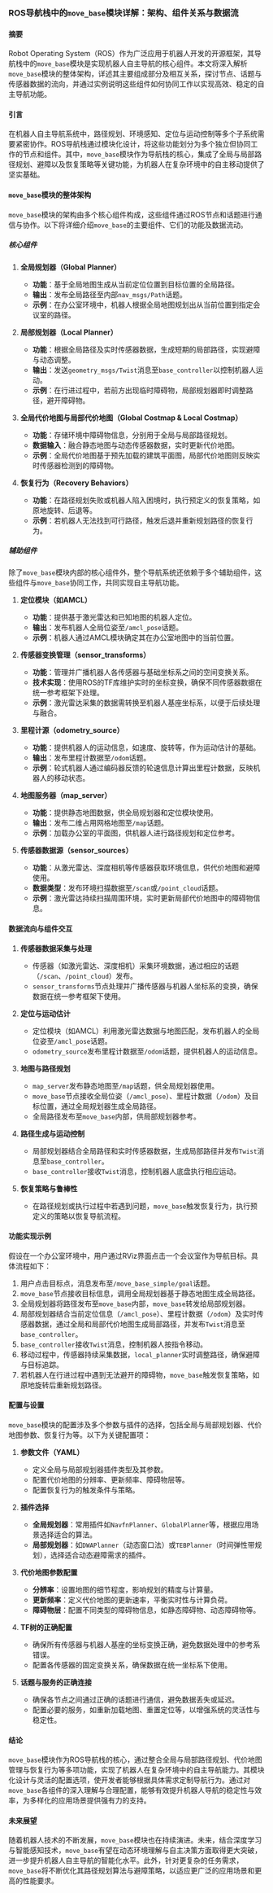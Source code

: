 ### ROS导航栈中的`move_base`模块详解：架构、组件关系与数据流

#### 摘要

Robot Operating System（ROS）作为广泛应用于机器人开发的开源框架，其导航栈中的`move_base`模块是实现机器人自主导航的核心组件。本文将深入解析`move_base`模块的整体架构，详述其主要组成部分及相互关系，探讨节点、话题与传感器数据的流向，并通过实例说明这些组件如何协同工作以实现高效、稳定的自主导航功能。

#### 引言

在机器人自主导航系统中，路径规划、环境感知、定位与运动控制等多个子系统需要紧密协作。ROS导航栈通过模块化设计，将这些功能划分为多个独立但协同工作的节点和组件。其中，`move_base`模块作为导航栈的核心，集成了全局与局部路径规划、避障以及恢复策略等关键功能，为机器人在复杂环境中的自主移动提供了坚实基础。

#### `move_base`模块的整体架构

`move_base`模块的架构由多个核心组件构成，这些组件通过ROS节点和话题进行通信与协作。以下将详细介绍`move_base`的主要组件、它们的功能及数据流动。

##### 核心组件

1. **全局规划器（Global Planner）**
   - **功能**：基于全局地图生成从当前定位位置到目标位置的全局路径。
   - **输出**：发布全局路径至内部`nav_msgs/Path`话题。
   - **示例**：在办公室环境中，机器人根据全局地图规划出从当前位置到指定会议室的路径。

2. **局部规划器（Local Planner）**
   - **功能**：根据全局路径及实时传感器数据，生成短期的局部路径，实现避障与动态调整。
   - **输出**：发送`geometry_msgs/Twist`消息至`base_controller`以控制机器人运动。
   - **示例**：在行进过程中，若前方出现临时障碍物，局部规划器即时调整路径，避开障碍物。

3. **全局代价地图与局部代价地图（Global Costmap & Local Costmap）**
   - **功能**：存储环境中障碍物信息，分别用于全局与局部路径规划。
   - **数据输入**：融合静态地图与动态传感器数据，实时更新代价地图。
   - **示例**：全局代价地图基于预先加载的建筑平面图，局部代价地图则反映实时传感器检测到的障碍物。

4. **恢复行为（Recovery Behaviors）**
   - **功能**：在路径规划失败或机器人陷入困境时，执行预定义的恢复策略，如原地旋转、后退等。
   - **示例**：若机器人无法找到可行路径，触发后退并重新规划路径的恢复行为。

##### 辅助组件

除了`move_base`模块内部的核心组件外，整个导航系统还依赖于多个辅助组件，这些组件与`move_base`协同工作，共同实现自主导航功能。

1. **定位模块（如AMCL）**
   - **功能**：提供基于激光雷达和已知地图的机器人定位。
   - **输出**：发布机器人全局位姿至`/amcl_pose`话题。
   - **示例**：机器人通过AMCL模块确定其在办公室地图中的当前位置。

2. **传感器变换管理（sensor_transforms）**
   - **功能**：管理并广播机器人各传感器与基础坐标系之间的空间变换关系。
   - **技术实现**：使用ROS的TF库维护实时的坐标变换，确保不同传感器数据在统一参考框架下处理。
   - **示例**：激光雷达采集的数据需转换至机器人基座坐标系，以便于后续处理与融合。

3. **里程计源（odometry_source）**
   - **功能**：提供机器人的运动信息，如速度、旋转等，作为运动估计的基础。
   - **输出**：发布里程计数据至`/odom`话题。
   - **示例**：轮式机器人通过编码器反馈的轮速信息计算出里程计数据，反映机器人的移动状态。

4. **地图服务器（map_server）**
   - **功能**：提供静态地图数据，供全局规划器和定位模块使用。
   - **输出**：发布二维占用网格地图至`/map`话题。
   - **示例**：加载办公室的平面图，供机器人进行路径规划和定位参考。

5. **传感器数据源（sensor_sources）**
   - **功能**：从激光雷达、深度相机等传感器获取环境信息，供代价地图和避障使用。
   - **数据类型**：发布环境扫描数据至`/scan`或`/point_cloud`话题。
   - **示例**：激光雷达持续扫描周围环境，实时更新局部代价地图中的障碍物信息。

#### 数据流向与组件交互

1. **传感器数据采集与处理**
   - 传感器（如激光雷达、深度相机）采集环境数据，通过相应的话题（`/scan`、`/point_cloud`）发布。
   - `sensor_transforms`节点处理并广播传感器与机器人坐标系的变换，确保数据在统一参考框架下使用。

2. **定位与运动估计**
   - 定位模块（如AMCL）利用激光雷达数据与地图匹配，发布机器人的全局位姿至`/amcl_pose`话题。
   - `odometry_source`发布里程计数据至`/odom`话题，提供机器人的运动信息。

3. **地图与路径规划**
   - `map_server`发布静态地图至`/map`话题，供全局规划器使用。
   - `move_base`节点接收全局位姿（`/amcl_pose`）、里程计数据（`/odom`）及目标位置，通过全局规划器生成全局路径。
   - 全局路径发布至`move_base`内部，供局部规划器参考。

4. **路径生成与运动控制**
   - 局部规划器结合全局路径和实时传感器数据，生成局部路径并发布`Twist`消息至`base_controller`。
   - `base_controller`接收`Twist`消息，控制机器人底盘执行相应运动。

5. **恢复策略与鲁棒性**
   - 在路径规划或执行过程中若遇到问题，`move_base`触发恢复行为，执行预定义的策略以恢复导航流程。

#### 功能实现示例

假设在一个办公室环境中，用户通过RViz界面点击一个会议室作为导航目标。具体流程如下：

1. 用户点击目标点，消息发布至`/move_base_simple/goal`话题。
2. `move_base`节点接收目标信息，调用全局规划器基于静态地图生成全局路径。
3. 全局规划器将路径发布至`move_base`内部，`move_base`转发给局部规划器。
4. 局部规划器结合当前定位信息（`/amcl_pose`）、里程计数据（`/odom`）及实时传感器数据，通过全局和局部代价地图生成局部路径，并发布`Twist`消息至`base_controller`。
5. `base_controller`接收`Twist`消息，控制机器人按指令移动。
6. 移动过程中，传感器持续采集数据，`local_planner`实时调整路径，确保避障与目标追踪。
7. 若机器人在行进过程中遇到无法避开的障碍物，`move_base`触发恢复策略，如原地旋转后重新规划路径。

#### 配置与设置

`move_base`模块的配置涉及多个参数与插件的选择，包括全局与局部规划器、代价地图参数、恢复行为等。以下为关键配置项：

1. **参数文件（YAML）**
   - 定义全局与局部规划器插件类型及其参数。
   - 配置代价地图的分辨率、更新频率、障碍物层等。
   - 配置恢复行为的触发条件与策略。

2. **插件选择**
   - **全局规划器**：常用插件如`NavfnPlanner`、`GlobalPlanner`等，根据应用场景选择适合的算法。
   - **局部规划器**：如`DWAPlanner`（动态窗口法）或`TEBPlanner`（时间弹性带规划），选择适合动态避障需求的插件。

3. **代价地图参数配置**
   - **分辨率**：设置地图的细节程度，影响规划的精度与计算量。
   - **更新频率**：定义代价地图的更新速率，平衡实时性与计算负荷。
   - **障碍物层**：配置不同类型的障碍物信息，如静态障碍物、动态障碍物等。

4. **TF树的正确配置**
   - 确保所有传感器与机器人基座的坐标变换正确，避免数据处理中的参考系错误。
   - 配置各传感器的固定变换关系，确保数据在统一坐标系下使用。

5. **话题与服务的正确连接**
   - 确保各节点之间通过正确的话题进行通信，避免数据丢失或延迟。
   - 配置必要的服务，如重新加载地图、重置定位等，以增强系统的灵活性与稳定性。

#### 结论

`move_base`模块作为ROS导航栈的核心，通过整合全局与局部路径规划、代价地图管理与恢复行为等多项功能，实现了机器人在复杂环境中的自主导航能力。其模块化设计与灵活的配置选项，使开发者能够根据具体需求定制导航行为。通过对`move_base`各组件的深入理解与合理配置，能够有效提升机器人导航的稳定性与效率，为多样化的应用场景提供强有力的支持。

#### 未来展望

随着机器人技术的不断发展，`move_base`模块也在持续演进。未来，结合深度学习与智能感知技术，`move_base`有望在动态环境理解与自主决策方面取得更大突破，进一步提升机器人自主导航的智能化水平。此外，针对更复杂的任务需求，`move_base`将不断优化其路径规划算法与避障策略，以适应更广泛的应用场景和更高的性能要求。
